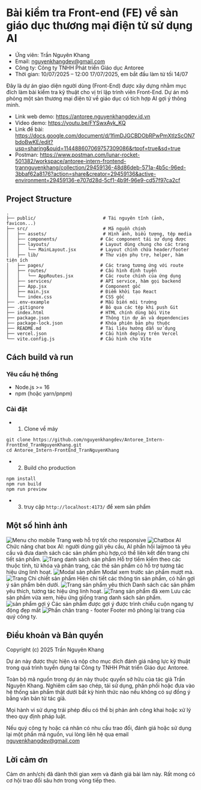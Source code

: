 # Bài kiểm tra Front-end (FE) về sàn giáo dục thương mại điện tử sử dụng AI

- Ứng viên: Trần Nguyên Khang
- Email: nguyenkhangdev@gmail.com
- Công ty: Công ty TNHH Phát triển Giáo dục Antoree
- Thời gian: 10/07/2025 – 12:00 17/07/2025, em bắt đầu làm từ tối 14/07

Đây là dự án giao diện người dùng (Front-End) được xây dựng nhằm mục đích làm bài kiểm tra kỹ thuật cho vị trí lập trình viên Front-End. Dự án mô phỏng một sàn thương mại điện tử về giáo dục có tích hợp AI gợi ý thông minh.

- Link web demo: https://antoree.nguyenkhangdev.id.vn
- Video demo: https://youtu.be/FYSwxAyk_KQ
- Link đề bài: https://docs.google.com/document/d/1fimDJGCBDObRPwPmXtIzScON7bdoBwKE/edit?usp=sharing&ouid=114488607069757309086&rtpof=true&sd=true
- Postman: https://www.postman.com/lunar-rocket-501382/workspace/antoree-intern-frontend-trannguyenkhang/collection/29459136-48d86deb-571a-4b5c-96ed-3bbaf62a8176?action=share&creator=29459136&active-environment=29459136-e707d28d-5cf1-4b9f-96e9-cd57f97ca2cf

## Project Structure

```
.
├── public/                         # Tài nguyên tĩnh (ảnh, favicon...)
├── src/                            # Mã nguồn chính
│   ├── assets/                     # Hình ảnh, biểu tượng, tệp media
│   ├── components/                # Các component tái sử dụng được
│   ├── layouts/                   # Layout dùng chung cho các trang
│   │   └── MainLayout.jsx         # Layout chính chứa header/footer
│   ├── lib/                       # Thư viện phụ trợ, helper, hàm tiện ích
│   ├── pages/                     # Các trang tương ứng với route
│   ├── routes/                    # Cấu hình định tuyến
│   │   └── AppRoutes.jsx          # Các route chính của ứng dụng
│   ├── services/                  # API service, hàm gọi backend
│   ├── App.jsx                    # Component gốc
│   ├── main.jsx                   # Điểm khởi tạo React
│   └── index.css                  # CSS gốc
├── .env-example                   # Mẫu biến môi trường
├── .gitignore                     # Bỏ qua các tệp khi push Git
├── index.html                     # HTML chính dùng bởi Vite
├── package.json                   # Thông tin dự án và dependencies
├── package-lock.json              # Khóa phiên bản phụ thuộc
├── README.md                      # Tài liệu hướng dẫn sử dụng
├── vercel.json                    # Cấu hình deploy trên Vercel
└── vite.config.js                 # Cấu hình cho Vite
```

## Cách build và run

### Yêu cầu hệ thống

- Node.js >= 16
- npm (hoặc yarn/pnpm)

### Cài đặt

- 1. Clone về máy

```
git clone https://github.com/nguyenkhangdev/Antoree_Intern-FrontEnd_TranNguyenKhang.git
cd Antoree_Intern-FrontEnd_TranNguyenKhang
```

- 2. Build cho production

```
npm install
npm run build
npm run preview
```

- 3. truy cập `http://localhost:4173/` để xem sản phẩm

## Một số hình ảnh

![Menu cho mobile](screenshots/menu-mobile.png)
Trang web hỗ trợ tốt cho responsive
![Chatbox AI](screenshots/chatbox-ai.png)
Chức năng chat box AI: người dùng gửi yêu cầu, AI phẩn hồi laijmoo tả yêu cầu và đưa danh sách các sản phẩm phù hợp,có thể liên kết đến trang chi tiết sản phẩm.
![Trang danh sách sản phẩm](screenshots/san-pham.png)
Hỗ trợ tiềm kiếm theo các thuộc tính, từ khóa và phân trang, các thẻ sản phẩm có hỗ trợ tương tác hiệu ứng linh hoạt.
![Modal sản phẩm](screenshots/modal-san-pham.png)
Modal xem trước sản phẩm mượt mà.
![Trang Chi chiết sản phẩm](screenshots/san-pham-chi-tiet.png)
Hiện chi tiết các thông tin sản phẩm, có hần gợi ý sản phẩm bên dưới.
![Trang sản phẩm yêu thích](screenshots/san-pham-yeu-thich.png)
Danh sách các sản phẩm yêu thích, tương tác hiệu ứng linh hoạt.
![Trang sản phẩm đã xem](screenshots/san-pham-da-xem.png)
Lưu các sản phẩm vừa xem, hiệu ứng giống trang danh sách sản phẩm.
![sản phẩm gợi ý](screenshots/san-pham-goi-y.png)
Các sản phẩm được gợi ý được trình chiểu cuộn ngang tự động đẹp mắt
![Phần chân trang - footer](screenshots/chan-trang.png)
Footer mô phỏng lại trang của quý công ty.

## Điều khoản và Bản quyền

Copyright (c) 2025 Trần Nguyên Khang

Dự án này được thực hiện và nộp cho mục đích đánh giá năng lực kỹ thuật trong quá trình tuyển dụng tại Công ty TNHH Phát triển Giáo dục Antoree.

Toàn bộ mã nguồn trong dự án này thuộc quyền sở hữu của tác giả Trần Nguyên Khang. Nghiêm cấm sao chép, tái sử dụng, phân phối hoặc đưa vào hệ thống sản phẩm thật dưới bất kỳ hình thức nào nếu không có sự đồng ý bằng văn bản từ tác giả.

Mọi hành vi sử dụng trái phép đều có thể bị phản ánh công khai hoặc xử lý theo quy định pháp luật.

Nếu quý công ty hoặc cá nhân có nhu cầu trao đổi, đánh giá hoặc sử dụng lại một phần mã nguồn, vui lòng liên hệ qua email nguyenkhangdev@gmail.com

## Lời cảm ơn

Cảm ơn anh/chị đã dành thời gian xem và đánh giá bài làm này. Rất mong có cơ hội trao đổi sâu hơn trong vòng tiếp theo.
